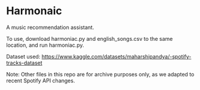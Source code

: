 # Harmonaic
A music recommendation assistant.

To use, download harmoniac.py and english_songs.csv to the same location, and run harmoniac.py.

Dataset used: https://www.kaggle.com/datasets/maharshipandya/-spotify-tracks-dataset


Note: Other files in this repo are for archive purposes only, as we adapted to recent Spotify API changes.

